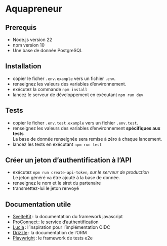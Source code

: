 # Aquapreneur

## Prerequis

- Node.js version 22
- npm version 10
- Une base de donnée PostgreSQL

## Installation

- copier le ficher `.env.example` vers un fichier `.env`.
- renseignez les valeurs des variables d’environnement.
- exécutez la commande `npm install`
- lancez le serveur de développement en exécutant `npm run dev`

## Tests

- copier le ficher `.env.test.example` vers un fichier `.env.test`.
- renseignez les valeurs des variables d’environnement **spécifiques aux tests**  
  La base de donnée renseignée sera remise à zéro à chaque lancement.
- lancez les tests en exécutant `npm run test`

## Créer un jeton d’authentification à l’API

- exécutez `npm run create-api-token`, _sur le serveur de production_  
  Le jeton généré va être ajouté à la base de donnée.
- renseignez le nom et le siret du partenaire
- transmettez-lui le jeton renvoyé

## Documentation utile

- [SvelteKit](https://svelte.dev/docs/kit/introduction) : la documentation du framework javascript
- [ProConnect](https://github.com/numerique-gouv/proconnect-documentation/blob/main/doc_fs/README.md) : le service d’authentification
- [Lucia](https://lucia-auth.com/) : l’inspiration pour l’implémentation OIDC
- [Drizzle](https://orm.drizzle.team) : la documentation de l’ORM
- [Playwright](https://playwright.dev/) : le framework de tests e2e
